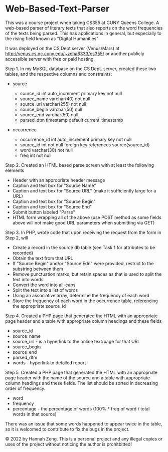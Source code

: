 # Web-Based-Text-Parser
This was a course project when taking CS355 at CUNY Queens College. A web-based parser of literary texts that also reports on the word frequencies of the texts being parsed. This has applications in general, but especially to the rising field known as "Digital Humanities"

It was deployed on the CS Dept server (Venus/Mars) at http://venus.cs.qc.cuny.edu/~zeha6333/cs355/ or another publicly accessible server with free or paid hosting. 

Step 1. In my MySQL database on the CS Dept. server, created these two tables, and the respective columns and constraints: 
  - source
    * source_id int auto_increment primary key not null
    * source_name varchar(40) not null
    * source_url varchar(255) not null
    * source_begin varchar(50) null
    * source_end varchar(50) null
    * parsed_dtm timestamp default current_timestamp
         
 - occurrence
   * occurrence_id int auto_increment primary key not null
   * source_id int not null foreign key references source(source_id)
   * word varchar(30) not null
   * freq int not null
   
Step 2. Created an HTML based parse screen with at least the following elements
 * Header with an appropriate header message
 * Caption and text box for "Source Name"
 * Caption and text box for "Source URL" (make it sufficiently large for a URL)
 * Caption and text box for "Source Begin"
 * Caption and text box for "Source End"
 * Submit button labeled "Parse"
 * HTML form wrapping all of the above (use POST method as some fields above will not make good URL parameters when submitting via GET)

Step 3. In PHP, wrote code that upon receiving the request from the form in Step 2, will 
 * Create a record in the source db table (see Task 1 for attributes to be recorded)
 * Obtain the text from that URL
 * If "Source Begin" and/or "Source Edn" were provided, restrict to the substring between them
 * Remove punctuation marks, but retain spaces as that is used to split the text into words.
 * Convert the word into all-caps
 * Split the text into a list of words
 * Using an associative array, determine the frequency of each word
 * Store the frequency of each word in the occurrence table, referencing the appropriate source_id

Step 4. Created a PHP page that generated the HTML with an appropriate page header and a table with appropriate column headings and these fields
 * source_id
 * source_name
 * source_url - is a hyperlink to the online text/page for that URL
 * source_begin
 * source_end
 * parsed_dtm
 * words - hyperlink to detailed report 

Step 5. Created a PHP page that generated the HTML with an appropriate page header with the name of the source and a table with appropriate column headings and these fields. The list should be sorted in decreasing order of frequency.
 * word
 * frequency
 * percentage - the percentage of words (100% * freq of word / total words in that source) 

There was an issue that some words happened to appear twice in the table, so it is welcomed to contribute to fix the bugs in the project.

 &copy; 2022 by Hannah Zeng. This is a personal project and any illegal copies or uses of the project without noticing the author is prohitbitted!
